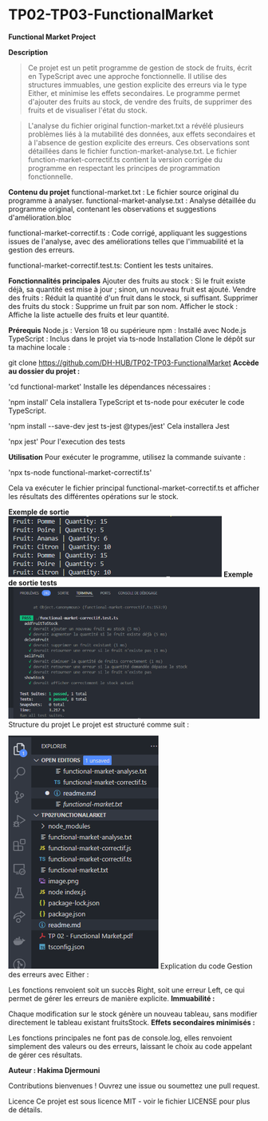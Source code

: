 # TP02-TP03-FunctionalMarket

**Functional Market Project**

**Description**
> Ce projet est un petit programme de gestion de stock de fruits, écrit en TypeScript avec une approche fonctionnelle. Il utilise des structures immuables, une gestion explicite des erreurs via le type Either, et minimise les effets secondaires. Le programme permet d'ajouter des fruits au stock, de vendre des fruits, de supprimer des fruits et de visualiser l'état du stock.

> L'analyse du fichier original function-market.txt a révélé plusieurs problèmes liés à la mutabilité des données, aux effets secondaires et à l'absence de gestion explicite des erreurs. Ces observations sont détaillées dans le fichier function-market-analyse.txt. Le fichier function-market-correctif.ts contient la version corrigée du programme en respectant les principes de programmation fonctionnelle.

**Contenu du projet**
functional-market.txt : Le fichier source original du programme à analyser.
functional-market-analyse.txt : Analyse détaillée du programme original, contenant les observations et suggestions d'amélioration.bloc

functional-market-correctif.ts : Code corrigé, appliquant les suggestions issues de l'analyse, avec des améliorations telles que l'immuabilité et la gestion des erreurs.

functional-market-correctif.test.ts: Contient les tests unitaires.

**Fonctionnalités principales**
Ajouter des fruits au stock : Si le fruit existe déjà, sa quantité est mise à jour ; sinon, un nouveau fruit est ajouté.
Vendre des fruits : Réduit la quantité d'un fruit dans le stock, si suffisant.
Supprimer des fruits du stock : Supprime un fruit par son nom.
Afficher le stock : Affiche la liste actuelle des fruits et leur quantité.

**Prérequis**
Node.js : Version 18 ou supérieure
npm : Installé avec Node.js
TypeScript : Inclus dans le projet via ts-node
Installation
Clone le dépôt sur ta machine locale :

git clone <https://github.com/DH-HUB/TP02-TP03-FunctionalMarket>
**Accède au dossier du projet :**

'cd functional-market'
Installe les dépendances nécessaires :

'npm install'
Cela installera TypeScript et ts-node pour exécuter le code TypeScript.

'npm install --save-dev jest ts-jest @types/jest'
Cela installera Jest 

'npx jest'
Pour l'execution des tests

**Utilisation**
Pour exécuter le programme, utilisez la commande suivante :

'npx ts-node functional-market-correctif.ts'

Cela va exécuter le fichier principal functional-market-correctif.ts et afficher les résultats des différentes opérations sur le stock.

**Exemple de sortie**
![alt text](image.png)
**Exemple de sortie tests**
![alt text](image-2.png)
Structure du projet
Le projet est structuré comme suit :

![alt text](image-1.png)
Explication du code
Gestion des erreurs avec Either :

Les fonctions renvoient soit un succès Right, soit une erreur Left, ce qui permet de gérer les erreurs de manière explicite.
**Immuabilité :**

Chaque modification sur le stock génère un nouveau tableau, sans modifier directement le tableau existant fruitsStock.
**Effets secondaires minimisés :**

Les fonctions principales ne font pas de console.log, elles renvoient simplement des valeurs ou des erreurs, laissant le choix au code appelant de gérer ces résultats.

**Auteur : Hakima Djermouni**

Contributions bienvenues ! Ouvrez une issue ou soumettez une pull request.

Licence
Ce projet est sous licence MIT - voir le fichier LICENSE pour plus de détails.
